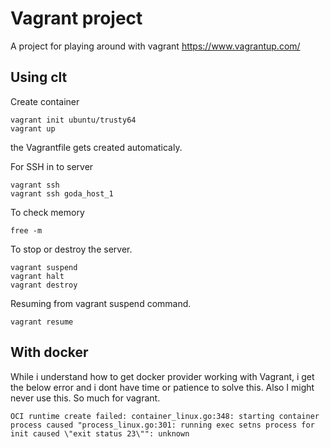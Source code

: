 # Vagrant project
A project for playing around with vagrant
https://www.vagrantup.com/

## Using clt
Create container
```
vagrant init ubuntu/trusty64
vagrant up
```

the Vagrantfile gets created automaticaly.

For SSH in to server
```
vagrant ssh
vagrant ssh goda_host_1
```

To check memory
```
free -m
```

To stop or destroy the server.
```
vagrant suspend
vagrant halt
vagrant destroy
```

Resuming from vagrant suspend command.
```
vagrant resume
```

## With docker
While i understand how to get docker provider working with Vagrant, i get the below error and i dont have time or patience to solve this. Also I might never use this. So much for vagrant.
```
OCI runtime create failed: container_linux.go:348: starting container process caused "process_linux.go:301: running exec setns process for init caused \"exit status 23\"": unknown
```